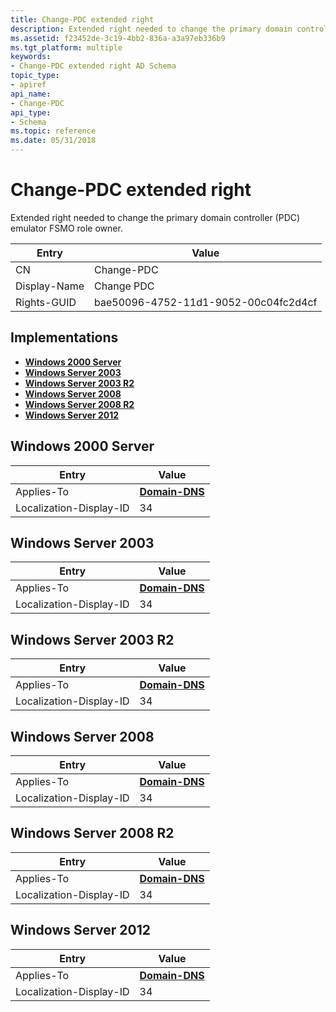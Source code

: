 ```yaml
---
title: Change-PDC extended right
description: Extended right needed to change the primary domain controller (PDC) emulator FSMO role owner.
ms.assetid: f23452de-3c19-4bb2-836a-a3a97eb336b9
ms.tgt_platform: multiple
keywords:
- Change-PDC extended right AD Schema
topic_type:
- apiref
api_name:
- Change-PDC
api_type:
- Schema
ms.topic: reference
ms.date: 05/31/2018
---
```


# Change-PDC extended right

Extended right needed to change the primary domain controller (PDC) emulator FSMO role owner.



| Entry | Value |
|--------------|--------------------------------------|
| CN           | Change-PDC                           |
| Display-Name | Change PDC                           |
| Rights-GUID  | bae50096-4752-11d1-9052-00c04fc2d4cf |



## Implementations

-   [**Windows 2000 Server**](#windows-2000-server)
-   [**Windows Server 2003**](#windows-server-2003)
-   [**Windows Server 2003 R2**](#windows-server-2003-r2)
-   [**Windows Server 2008**](#windows-server-2008)
-   [**Windows Server 2008 R2**](#windows-server-2008-r2)
-   [**Windows Server 2012**](#windows-server-2012)

## Windows 2000 Server



| Entry | Value |
|-------------------------|----------------------------------------------|
| Applies-To              | [**Domain-DNS**](c-domaindns.md)<br/> |
| Localization-Display-ID | 34                                           |



## Windows Server 2003



| Entry | Value |
|-------------------------|----------------------------------------------|
| Applies-To              | [**Domain-DNS**](c-domaindns.md)<br/> |
| Localization-Display-ID | 34                                           |



## Windows Server 2003 R2



| Entry | Value |
|-------------------------|----------------------------------------------|
| Applies-To              | [**Domain-DNS**](c-domaindns.md)<br/> |
| Localization-Display-ID | 34                                           |



## Windows Server 2008



| Entry | Value |
|-------------------------|----------------------------------------------|
| Applies-To              | [**Domain-DNS**](c-domaindns.md)<br/> |
| Localization-Display-ID | 34                                           |



## Windows Server 2008 R2



| Entry | Value |
|-------------------------|----------------------------------------------|
| Applies-To              | [**Domain-DNS**](c-domaindns.md)<br/> |
| Localization-Display-ID | 34                                           |



## Windows Server 2012



| Entry | Value |
|-------------------------|----------------------------------------------|
| Applies-To              | [**Domain-DNS**](c-domaindns.md)<br/> |
| Localization-Display-ID | 34                                           |



 

 





